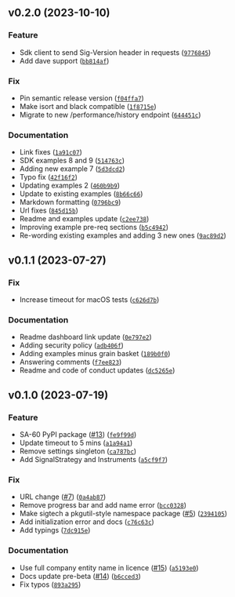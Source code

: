<!--next-version-placeholder-->

## v0.2.0 (2023-10-10)

### Feature

* Sdk client to send Sig-Version header in requests ([`9776845`](https://github.com/SIGTechnologies/sigtech-python/commit/977684524cb063e695e5c41e2cec9693eb7948a8))
* Add dave support ([`bb814af`](https://github.com/SIGTechnologies/sigtech-python/commit/bb814af451e10597b650b33eb61b3efe82ab2504))

### Fix

* Pin semantic release version ([`f04ffa7`](https://github.com/SIGTechnologies/sigtech-python/commit/f04ffa70ae53349f2b6d00a44ea70c721829d27e))
* Make isort and black compatible ([`1f8715e`](https://github.com/SIGTechnologies/sigtech-python/commit/1f8715e8c7c61e48eadf05edadecd4580bfafb36))
* Migrate to new /performance/history endpoint ([`644451c`](https://github.com/SIGTechnologies/sigtech-python/commit/644451c2cb478f59234eed57147d4cdceda46dc9))

### Documentation

* Link fixes ([`1a91c07`](https://github.com/SIGTechnologies/sigtech-python/commit/1a91c07752dac5d1ef0370e97caa06ef3c50efc6))
* SDK examples 8 and 9 ([`514763c`](https://github.com/SIGTechnologies/sigtech-python/commit/514763c167b1c56d6225524c553d41c50dfd508e))
* Adding new example 7 ([`5d3dcd2`](https://github.com/SIGTechnologies/sigtech-python/commit/5d3dcd2d2eb0b19b5dab67293f8d3754459c6888))
* Typo fix ([`42f16f2`](https://github.com/SIGTechnologies/sigtech-python/commit/42f16f21ce4a1a97b480f0d5d024fd09cccdb9d8))
* Updating examples 2 ([`460b9b9`](https://github.com/SIGTechnologies/sigtech-python/commit/460b9b9ddc128f7ccb18a014eb6a1247b7eeee1b))
* Update to existing examples ([`8b66c66`](https://github.com/SIGTechnologies/sigtech-python/commit/8b66c661014ddf5bbf3b6e339d7e9770bb86f389))
* Markdown formatting ([`0796bc9`](https://github.com/SIGTechnologies/sigtech-python/commit/0796bc9098f2320dfe54db5d1ba02d065686c3e6))
* Url fixes ([`845d15b`](https://github.com/SIGTechnologies/sigtech-python/commit/845d15bb035d979884d8abeba51fd8a2026ddd2b))
* Readme and examples update ([`c2ee738`](https://github.com/SIGTechnologies/sigtech-python/commit/c2ee7384cba4643d70d07afe3e6b268d29a4d4f8))
* Improving example pre-req sections ([`b5c4942`](https://github.com/SIGTechnologies/sigtech-python/commit/b5c4942aa9191b1bd12b4019b133075ea8c5353e))
* Re-wording existing examples and adding 3 new ones ([`9ac89d2`](https://github.com/SIGTechnologies/sigtech-python/commit/9ac89d2131d051817ab12cbd6b645a3efe0569f6))

## v0.1.1 (2023-07-27)

### Fix

* Increase timeout for macOS tests ([`c626d7b`](https://github.com/SIGTechnologies/sigtech-python/commit/c626d7b0f0360c4632d4c899682c1c5a5a077384))

### Documentation

* Readme dashboard link update ([`0e797e2`](https://github.com/SIGTechnologies/sigtech-python/commit/0e797e26d4848988818b91d97ba68a519fe1470e))
* Adding security policy ([`adb406f`](https://github.com/SIGTechnologies/sigtech-python/commit/adb406fb5af2d537e4e8364ef1740c6194089082))
* Adding examples minus grain basket ([`189b0f0`](https://github.com/SIGTechnologies/sigtech-python/commit/189b0f06923bb819455aff7261ea72f96a23496f))
* Answering comments ([`f7ee823`](https://github.com/SIGTechnologies/sigtech-python/commit/f7ee8234aa70bfd59eaee7909a8ba8c9b17f1990))
* Readme and code of conduct updates ([`dc5265e`](https://github.com/SIGTechnologies/sigtech-python/commit/dc5265e0bc1c49a23c1967f489463cfe37b58ea2))

## v0.1.0 (2023-07-19)

### Feature

* SA-60 PyPI package ([#13](https://github.com/SIGTechnologies/sigtech-python/issues/13)) ([`fe9f99d`](https://github.com/SIGTechnologies/sigtech-python/commit/fe9f99db02af8bc4810e00804eb3b847f5164bfa))
* Update timeout to 5 mins ([`a1a94a1`](https://github.com/SIGTechnologies/sigtech-python/commit/a1a94a1453a4425c275ed533b0d9ba981d265766))
* Remove settings singleton ([`ca787bc`](https://github.com/SIGTechnologies/sigtech-python/commit/ca787bc5ab3b14d288d090aae4604df10c5c1de4))
* Add SignalStrategy and Instruments ([`a5cf9f7`](https://github.com/SIGTechnologies/sigtech-python/commit/a5cf9f7b9f4405f007f55786930fd0d579fea284))

### Fix

* URL change ([#7](https://github.com/SIGTechnologies/sigtech-python/issues/7)) ([`0a4ab87`](https://github.com/SIGTechnologies/sigtech-python/commit/0a4ab87ee95eae03875e83559670fbafec2640e3))
* Remove progress bar and add name error ([`bcc0328`](https://github.com/SIGTechnologies/sigtech-python/commit/bcc0328f2116f769a8e831990f092a3f27ac9050))
* Make sigtech a pkgutil-style namespace package ([#5](https://github.com/SIGTechnologies/sigtech-python/issues/5)) ([`2394105`](https://github.com/SIGTechnologies/sigtech-python/commit/239410585028d1d454c222e96d67a738daf328b6))
* Add initialization error and docs ([`c76c63c`](https://github.com/SIGTechnologies/sigtech-python/commit/c76c63c70b9f3d0ed4fd2a9a364c154754b80abe))
* Add typings ([`7dc915e`](https://github.com/SIGTechnologies/sigtech-python/commit/7dc915e756ed31996cdd65a979f097d6a253abfb))

### Documentation

* Use full company entity name in licence ([#15](https://github.com/SIGTechnologies/sigtech-python/issues/15)) ([`a5193e0`](https://github.com/SIGTechnologies/sigtech-python/commit/a5193e0a20043bc87509aa078ffb58e3905374ed))
* Docs update pre-beta ([#14](https://github.com/SIGTechnologies/sigtech-python/issues/14)) ([`b6cced3`](https://github.com/SIGTechnologies/sigtech-python/commit/b6cced35f55dcc3ae726221dd08a265970c41f61))
* Fix typos ([`893a295`](https://github.com/SIGTechnologies/sigtech-python/commit/893a29537f3286f5004e4326c1d04621bff3a681))
